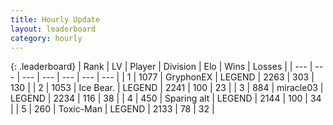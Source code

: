 ```yaml
---
title: Hourly Update
layout: leaderboard
category: hourly
---
```


{: .leaderboard}
| Rank | LV | Player | Division | Elo | Wins | Losses |
| --- | --- | --- | --- | --- | --- | --- |
| <span data-change="1">1</span> | 1077 | <span title="ID: 315148">GryphonEX</span> | LEGEND | <span data-change="17">2263</span> | <span data-change="4">303</span> | <span data-change="0">130</span> |
| <span data-change="-1">2</span> | 1053 | <span title="ID: 417840">Ice Bear.</span> | LEGEND | <span data-change="-13">2241</span> | <span data-change="1">100</span> | <span data-change="1">23</span> |
| <span data-change="0">3</span> | 884 | <span title="ID: 416373">miracle03</span> | LEGEND | <span data-change="3">2234</span> | <span data-change="1">116</span> | <span data-change="0">38</span> |
| <span data-change="0">4</span> | 450 | <span title="ID: 382502">Sparing alt</span> | LEGEND | <span data-change="-1">2144</span> | <span data-change="1">100</span> | <span data-change="1">34</span> |
| <span data-change="0">5</span> | 260 | <span title="ID: 521263">Toxic-Man</span> | LEGEND | <span data-change="0">2133</span> | <span data-change="0">78</span> | <span data-change="0">32</span> |
